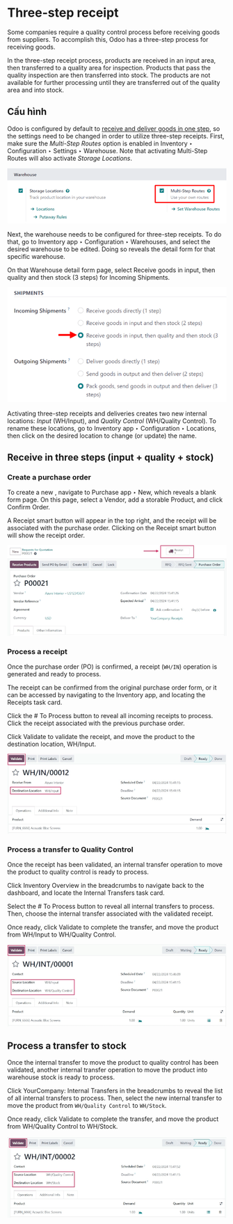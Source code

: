 # Three-step receipt

Some companies require a quality control process before receiving goods from suppliers. To
accomplish this, Odoo has a three-step process for receiving goods.

In the three-step receipt process, products are received in an input area, then transferred to a
quality area for inspection. Products that pass the quality inspection are then transferred into
stock. The products are not available for further processing until they are transferred out of the
quality area and into stock.

## Cấu hình

Odoo is configured by default to [receive and deliver goods in one step](receipts_delivery_one_step.md), so the settings need to be changed in order to utilize three-step
receipts. First, make sure the *Multi-Step Routes* option is enabled in Inventory
‣ Configuration ‣ Settings ‣ Warehouse. Note that activating Multi-Step Routes
will also activate *Storage Locations*.

![Activate multi-step routes and storage locations in Inventory settings.](receipts_three_steps/receipts-three-steps-multi-step-routes.png)

Next, the warehouse needs to be configured for three-step receipts. To do that, go to
Inventory app ‣ Configuration ‣ Warehouses, and select the desired warehouse to
be edited. Doing so reveals the detail form for that specific warehouse.

On that Warehouse detail form page, select Receive goods in input, then
quality and then stock (3 steps) for Incoming Shipments.

![Set incoming shipment option to receive in three steps.](receipts_three_steps/receipts-three-steps-incoming-shipments.png)

Activating three-step receipts and deliveries creates two new internal locations: *Input*
(WH/Input), and *Quality Control* (WH/Quality Control). To rename these locations, go to
Inventory app ‣ Configuration ‣ Locations, then click on the desired location
to change (or update) the name.

## Receive in three steps (input + quality + stock)

### Create a purchase order

To create a new , navigate to Purchase app ‣
New, which reveals a blank  form page. On this page, select a
Vendor, add a storable Product, and click Confirm Order.

A Receipt smart button will appear in the top right, and the receipt will be associated
with the purchase order. Clicking on the Receipt smart button will show the receipt
order.

![After confirming a purchase order, a Receipt smart button will appear.](receipts_three_steps/receipts-three-steps-smart-button.png)

### Process a receipt

Once the purchase order (PO) is confirmed, a receipt (`WH/IN`) operation is generated and ready to
process.

The receipt can be confirmed from the original purchase order form, or it can be accessed by
navigating to the Inventory app, and locating the Receipts task card.

Click the # To Process button to reveal all incoming receipts to process. Click the
receipt associated with the previous purchase order.

Click Validate to validate the receipt, and move the product to the destination
location, WH/Input.

![Receipt operation for product being moved to WH/Input location.](receipts_three_steps/receipts-three-steps-receipt-form.png)

### Process a transfer to Quality Control

Once the receipt has been validated, an internal transfer operation to move the product to quality
control is ready to process.

Click Inventory Overview in the breadcrumbs to navigate back to the dashboard, and
locate the Internal Transfers task card.

Select the # To Process button to reveal all internal transfers to process. Then, choose
the internal transfer associated with the validated receipt.

Once ready, click Validate to complete the transfer, and move the product from
WH/Input to WH/Quality Control.

![Internal transfer for product being moved to quality control zone.](receipts_three_steps/receipts-three-steps-internal-transfer.png)

## Process a transfer to stock

Once the internal transfer to move the product to quality control has been validated, another
internal transfer operation to move the product into warehouse stock is ready to process.

Click YourCompany: Internal Transfers in the breadcrumbs to reveal the list of all
internal transfers to process. Then, select the new internal transfer to move the product from
`WH/Quality Control` to `WH/Stock`.

Once ready, click Validate to complete the transfer, and move the product from
WH/Quality Control to WH/Stock.

![Internal transfer for product being moved to warehouse stock.](receipts_three_steps/receipts-three-steps-second-transfer.png)
